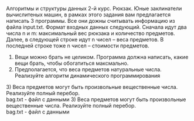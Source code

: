 Алгоритмы и структуры данных 2-й курс.
Рюкзак.
Юные заклинатели вычислитеных машин, в рамках этого задания вам предлагается написать 3 программы.  Все они дожны считывать информацию из файла input.txt. Формат входных данных следующий. Сначала идут два числа n и m: максимальный вес рюкзака и количество предметов. Далее, в следующей строке идут n чисел – веса предметов. В последней строке тоже n  чисел – стоимости предметов. 

1) Вещи можно брать не целиком. Программа должна написать, какие вещи брать, чтобы обогатиться максмально. 
2) Предполагается, что веса предметов натуральные числа. Реализуйте алгоритм динамического программирования
<div>3) Веса предметов могут быть произвольные вещественные числа. Реализуйте полный перебор.</div>
bag.txt - файл с данными
3) Веса предметов могут быть произвольные вещественные числа. Реализуйте полный перебор.
<div>bag.txt - файл с данными</div>
